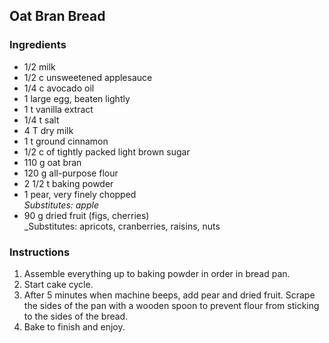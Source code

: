 ## Oat Bran Bread

### Ingredients 

* 1/2 milk
* 1/2 c unsweetened applesauce
* 1/4 c avocado oil
* 1 large egg, beaten lightly
* 1 t vanilla extract
* 1/4 t salt
* 4 T dry milk
* 1 t ground cinnamon
* 1/2 c of tightly packed light brown sugar
* 110 g oat bran
* 120 g all-purpose flour
* 2 1/2 t baking powder
* 1 pear, very finely chopped  
 _Substitutes: apple_
* 90 g dried fruit (figs, cherries)  
 _Substitutes: apricots, cranberries, raisins, nuts


### Instructions

1. Assemble everything up to baking powder in order in bread pan. 
2. Start cake cycle. 
3. After 5 minutes when machine beeps, add pear and dried fruit. Scrape the sides of the pan with a wooden spoon to prevent flour from sticking to the sides of the bread. 
4. Bake to finish and enjoy. 
